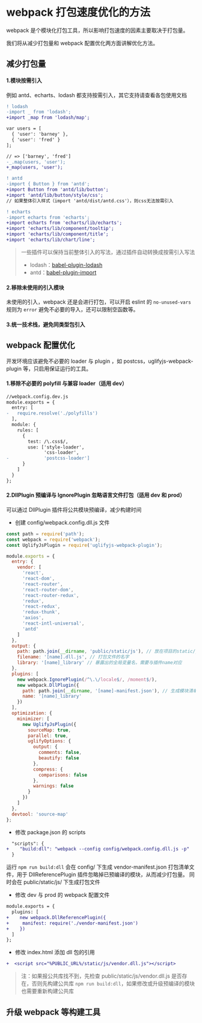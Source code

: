 # webpack 打包速度优化的方法

webpack 是个模块化打包工具，所以影响打包速度的因素主要取决于打包量。

我们将从减少打包量和 webpack 配置优化两方面讲解优化方法。

## 减少打包量

#### 1.模块按需引入

例如 antd、echarts、lodash 都支持按需引入，其它支持请查看各包使用文档

```diff
! lodash
-import _ from 'lodash';
+import _map from 'lodash/map';

var users = [
  { 'user': 'barney' },
  { 'user': 'fred' }
];

// => ['barney', 'fred']
-_.map(users, 'user');
+_map(users, 'user');

! antd
-import { Button } from 'antd';
+import Button from 'antd/lib/button';
+import 'antd/lib/button/style/css';
// 如果整体引入样式（import 'antd/dist/antd.css'），则css无法按需引入

! echarts
-import echarts from 'echarts';
+import echarts from 'echarts/lib/echarts';
+import 'echarts/lib/component/tooltip';
+import 'echarts/lib/component/title';
+import 'echarts/lib/chart/line';
```

> 一些插件可以保持当前整体引入的写法，通过插件自动转换成按需引入写法
>
> - lodash：[babel-plugin-lodash](https://github.com/lodash/babel-plugin-lodash)
> - antd：[babel-plugin-import](https://github.com/ant-design/babel-plugin-import)

#### 2.移除未使用的引入模块

未使用的引入，webpack 还是会进行打包，可以开启 eslint 的 `no-unused-vars` 规则为 `error` 避免不必要的导入，还可以限制空函数等。

#### 3.统一技术栈，避免同类型包引入

## webpack 配置优化

开发环境应该避免不必要的 loader 与 plugin ，如 postcss，uglifyjs-webpack-plugin 等，只启用保证运行的工具。

#### 1.移除不必要的 polyfill 与兼容 loader（适用 dev）

```diff
//webpack.config.dev.js
module.exports = {
  entry: [
-   require.resolve('./polyfills')
  ],
  module: {
    rules: [
      {
        test: /\.css$/,
        use: ['style-loader',
              'css-loader',
-             'postcss-loader']
      }
    ]
  }
};
```

#### 2.DllPlugin 预编译与 IgnorePlugin 忽略语言文件打包（适用 dev 和 prod）

可以通过 DllPlugin 插件将公共模块预编译，减少构建时间

- 创建 config/webpack.config.dll.js 文件

```js
const path = require('path');
const webpack = require('webpack');
const UglifyJsPlugin = require('uglifyjs-webpack-plugin');

module.exports = {
  entry: {
    vendor: [
      'react',
      'react-dom',
      'react-router',
      'react-router-dom',
      'react-router-redux',
      'redux',
      'react-redux',
      'redux-thunk',
      'axios',
      'react-intl-universal',
      'antd'
    ]
  },
  output: {
    path: path.join(__dirname, 'public/static/js'), // 放在项目的static/js目录下面
    filename: '[name].dll.js', // 打包文件的名字
    library: '[name]_library' // 暴露出的全局变量名，需要与插件name对应
  },
  plugins: [
    new webpack.IgnorePlugin(/^\.\/locale$/, /moment$/),
    new webpack.DllPlugin({
      path: path.join(__dirname, '[name]-manifest.json'), // 生成模块清单文件
      name: '[name]_library'
    })
  ],
  optimization: {
    minimizer: [
      new UglifyJsPlugin({
        sourceMap: true,
        parallel: true,
        uglifyOptions: {
          output: {
            comments: false,
            beautify: false
          },
          compress: {
            comparisons: false
          },
          warnings: false
        }
      })
    ]
  },
  devtool: 'source-map'
};
```

- 修改 package.json 的 scripts

```diff
  "scripts": {
+    "build:dll": "webpack --config config/webpack.config.dll.js -p"
  }
```

运行 `npm run build:dll` 会在 config/ 下生成 vendor-manifest.json 打包清单文件，用于 DllReferencePlugin 插件忽略掉已预编译的模块，从而减少打包量。
同时会在 public/static/js/ 下生成打包文件

- 修改 dev 与 prod 的 webpack 配置文件

```diff
module.exports = {
  plugins: [
+    new webpack.DllReferencePlugin({
+     manifest: require('./vendor-manifest.json')
+    })
  ]
};
```

- 修改 index.html 添加 dll 包的引用

```diff
+  <script src="%PUBLIC_URL%/static/js/vendor.dll.js"></script>
```

> 注：如果报公共库找不到，先检查 public/static/js/vendor.dll.js 是否存在，否则先构建公共库 `npm run build:dll`，如果修改或升级预编译的模块也需要重新构建公共库

## 升级 webpack 等构建工具
